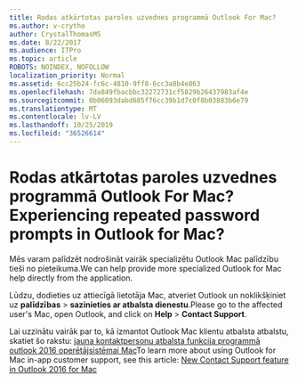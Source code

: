 ```yaml
---
title: Rodas atkārtotas paroles uzvednes programmā Outlook For Mac?
ms.author: v-crytho
author: CrystalThomasMS
ms.date: 8/22/2017
ms.audience: ITPro
ms.topic: article
ROBOTS: NOINDEX, NOFOLLOW
localization_priority: Normal
ms.assetid: 6cc25b24-fc6c-4810-9ff8-6cc3a8b4e863
ms.openlocfilehash: 7da849fbacbbc32272731cf5829b26437983af4e
ms.sourcegitcommit: 0b06093dabd685f76cc39b1d7c0f8b03883b6e79
ms.translationtype: MT
ms.contentlocale: lv-LV
ms.lasthandoff: 10/25/2019
ms.locfileid: "36526614"
---
```

# <a name="experiencing-repeated-password-prompts-in-outlook-for-mac"></a><span data-ttu-id="aa208-102">Rodas atkārtotas paroles uzvednes programmā Outlook For Mac?</span><span class="sxs-lookup"><span data-stu-id="aa208-102">Experiencing repeated password prompts in Outlook for Mac?</span></span>

<span data-ttu-id="aa208-103">Mēs varam palīdzēt nodrošināt vairāk specializētu Outlook Mac palīdzību tieši no pieteikuma.</span><span class="sxs-lookup"><span data-stu-id="aa208-103">We can help provide more specialized Outlook for Mac help directly from the application.</span></span>
  
<span data-ttu-id="aa208-104">Lūdzu, dodieties uz attiecīgā lietotāja Mac, atveriet Outlook un noklikšķiniet uz **palīdzības** \> **sazinieties ar atbalsta dienestu**.</span><span class="sxs-lookup"><span data-stu-id="aa208-104">Please go to the affected user's Mac, open Outlook, and click on **Help** \> **Contact Support**.</span></span>
  
<span data-ttu-id="aa208-105">Lai uzzinātu vairāk par to, kā izmantot Outlook Mac klientu atbalsta atbalstu, skatiet šo rakstu: [jauna kontaktpersonu atbalsta funkcija programmā outlook 2016 operētājsistēmai Mac](https://answers.microsoft.com/msoffice/forum/msoffice_outlook-mso_mac-mso_mac2016/new-contact-support-feature-in-outlook-2016-for/d4fc21c4-25e2-4e10-b943-1fba6542b517.aspx)</span><span class="sxs-lookup"><span data-stu-id="aa208-105">To learn more about using Outlook for Mac in-app customer support, see this article: [New Contact Support feature in Outlook 2016 for Mac](https://answers.microsoft.com/msoffice/forum/msoffice_outlook-mso_mac-mso_mac2016/new-contact-support-feature-in-outlook-2016-for/d4fc21c4-25e2-4e10-b943-1fba6542b517.aspx)</span></span>
  

